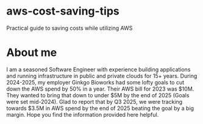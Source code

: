 # aws-cost-saving-tips
Practical guide to saving costs while utilizing AWS

# About me
I am a seasoned Software Engineer with experience building applications and running infrastructure in public and private clouds for 15+ years. During 2024-2025, my employer Ginkgo Bioworks had some lofty goals to cut down the AWS spend by 50% in a year. Their AWS bill for 2023 was $10M. They wanted to bring that down to under $5M by the end of 2025 (Goals were set mid-2024). Glad to report that by Q3 2025, we were tracking towards $3.5M in AWS spend by the end of 2025 beating the goal by a big margin. Hope you find the information provided here helpful.
